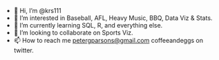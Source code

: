 - 👋 Hi, I’m @krs111
- 👀 I’m interested in Baseball, AFL, Heavy Music, BBQ, Data Viz & Stats.
- 🌱 I’m currently learning SQL, R, and everything else.
- 💞️ I’m looking to collaborate on Sports Viz.
- 📫 How to reach me petergparsons@gmail.com coffeeandeggs on twitter.

<!---
krs111/krs111 is a ✨ special ✨ repository because its `README.md` (this file) appears on your GitHub profile.
You can click the Preview link to take a look at your changes.
--->
